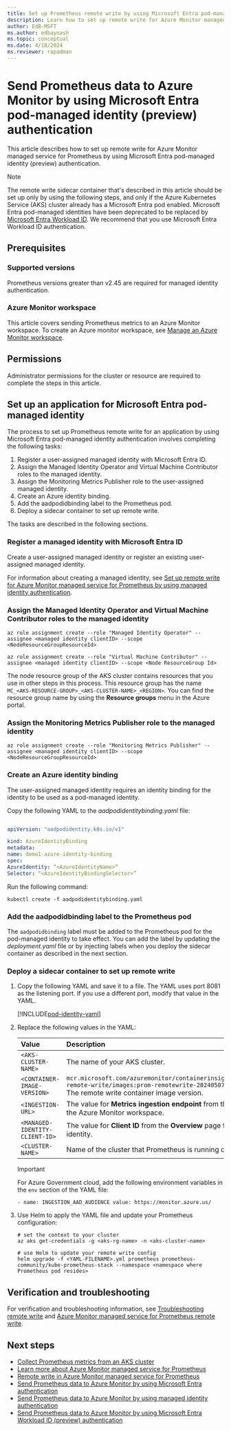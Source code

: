 ```yaml
---
title: Set up Prometheus remote write by using Microsoft Entra pod-managed identity authentication
description: Learn how to set up remote write for Azure Monitor managed service for Prometheus by using Microsoft Entra pod-managed identity (preview) authentication.
author: EdB-MSFT
ms.author: edbaynash
ms.topic: conceptual
ms.date: 4/18/2024
ms.reviewer: rapadman
---
```


# Send Prometheus data to Azure Monitor by using Microsoft Entra pod-managed identity (preview) authentication

This article describes how to set up remote write for Azure Monitor managed service for Prometheus by using Microsoft Entra pod-managed identity (preview) authentication.

> [!NOTE]
> The remote write sidecar container that's described in this article should be set up only by using the following steps, and only if the Azure Kubernetes Service (AKS) cluster already has a Microsoft Entra pod enabled. Microsoft Entra pod-managed identities have been deprecated to be replaced by [Microsoft Entra Workload ID](/azure/active-directory/workload-identities/workload-identities-overview). We recommend that you use Microsoft Entra Workload ID authentication.

## Prerequisites

### Supported versions

Prometheus versions greater than v2.45 are required for managed identity authentication.

### Azure Monitor workspace

This article covers sending Prometheus metrics to an Azure Monitor workspace. To create an Azure monitor workspace, see [Manage an Azure Monitor workspace](/azure/azure-monitor/essentials/azure-monitor-workspace-manage#create-an-azure-monitor-workspace).

## Permissions

Administrator permissions for the cluster or resource are required to complete the steps in this article.

## Set up an application for Microsoft Entra pod-managed identity

The process to set up Prometheus remote write for an application by using Microsoft Entra pod-managed identity authentication involves completing the following tasks:

1. Register a user-assigned managed identity with Microsoft Entra ID.
1. Assign the Managed Identity Operator and Virtual Machine Contributor roles to the managed identity.
1. Assign the Monitoring Metrics Publisher role to the user-assigned managed identity.
1. Create an Azure identity binding.
1. Add the aadpodidbinding label to the Prometheus pod.
1. Deploy a sidecar container to set up remote write.

The tasks are described in the following sections.

### Register a managed identity with Microsoft Entra ID

Create a user-assigned managed identity or register an existing user-assigned managed identity.

For information about creating a managed identity, see [Set up remote write for Azure Monitor managed service for Prometheus by using managed identity authentication](./prometheus-remote-write-managed-identity.md#get-the-client-id-of-the-user-assigned-managed-identity).

### Assign the Managed Identity Operator and Virtual Machine Contributor roles to the managed identity

```azurecli
az role assignment create --role "Managed Identity Operator" --assignee <managed identity clientID> --scope <NodeResourceGroupResourceId> 
          
az role assignment create --role "Virtual Machine Contributor" --assignee <managed identity clientID> --scope <Node ResourceGroup Id> 
```  

The node resource group of the AKS cluster contains resources that you use in other steps in this process. This resource group has the name `MC_<AKS-RESOURCE-GROUP>_<AKS-CLUSTER-NAME>_<REGION>`. You can find the resource group name by using the **Resource groups** menu in the Azure portal.

### Assign the Monitoring Metrics Publisher role to the managed identity

```azurecli
az role assignment create --role "Monitoring Metrics Publisher" --assignee <managed identity clientID> --scope <NodeResourceGroupResourceId> 
```

### Create an Azure identity binding

The user-assigned managed identity requires an identity binding for the identity to be used as a pod-managed identity.

Copy the following YAML to the *aadpodidentitybinding.yaml* file:

```yaml

apiVersion: "aadpodidentity.k8s.io/v1" 

kind: AzureIdentityBinding 
metadata: 
name: demo1-azure-identity-binding 
spec: 
AzureIdentity: “<AzureIdentityName>” 
Selector: “<AzureIdentityBindingSelector>” 
```

Run the following command:

```azurecli
kubectl create -f aadpodidentitybinding.yaml 
```

### Add the aadpodidbinding label to the Prometheus pod

The `aadpodidbinding` label must be added to the Prometheus pod for the pod-managed identity to take effect. You can add the label by updating the *deployment.yaml* file or by injecting labels when you deploy the sidecar container as described in the next section.

### Deploy a sidecar container to set up remote write

1. Copy the following YAML and save it to a file. The YAML uses port 8081 as the listening port. If you use a different port, modify that value in the YAML.

   [!INCLUDE[pod-identity-yaml](../includes/prometheus-sidecar-remote-write-pod-identity-yaml.md)]

1. Replace the following values in the YAML:

    | Value | Description |
    |:---|:---|
    | `<AKS-CLUSTER-NAME>` | The name of your AKS cluster. |
    | `<CONTAINER-IMAGE-VERSION>` | `mcr.microsoft.com/azuremonitor/containerinsights/ciprod/prometheus-remote-write/images:prom-remotewrite-20240507.1`<br> The remote write container image version.   |
    | `<INGESTION-URL>` | The value for **Metrics ingestion endpoint** from the **Overview** page for the Azure Monitor workspace. |
    | `<MANAGED-IDENTITY-CLIENT-ID>` | The value for **Client ID** from the **Overview** page for the managed identity. |
    | `<CLUSTER-NAME>` | Name of the cluster that Prometheus is running on. |

   > [!IMPORTANT]
   > For Azure Government cloud, add the following environment variables in the `env` section of the YAML file:
   >
   > `- name: INGESTION_AAD_AUDIENCE value: https://monitor.azure.us/`

1. Use Helm to apply the YAML file and update your Prometheus configuration:  

   ```azurecli
   # set the context to your cluster 
   az aks get-credentials -g <aks-rg-name> -n <aks-cluster-name>

   # use Helm to update your remote write config 
   helm upgrade -f <YAML-FILENAME>.yml prometheus prometheus-community/kube-prometheus-stack --namespace <namespace where Prometheus pod resides>
   ```

## Verification and troubleshooting

For verification and troubleshooting information, see [Troubleshooting remote write](/azure/azure-monitor/containers/prometheus-remote-write-troubleshooting)  and [Azure Monitor managed service for Prometheus remote write](prometheus-remote-write.md#verify-remote-write-is-working-correctly).

## Next steps

- [Collect Prometheus metrics from an AKS cluster](../containers/kubernetes-monitoring-enable.md#enable-prometheus-and-grafana)
- [Learn more about Azure Monitor managed service for Prometheus](../essentials/prometheus-metrics-overview.md)
- [Remote write in Azure Monitor managed service for Prometheus](prometheus-remote-write.md)
- [Send Prometheus data to Azure Monitor by using Microsoft Entra authentication](./prometheus-remote-write-active-directory.md)
- [Send Prometheus data to Azure Monitor by using managed identity authentication](./prometheus-remote-write-managed-identity.md)
- [Send Prometheus data to Azure Monitor by using Microsoft Entra Workload ID (preview) authentication](./prometheus-remote-write-azure-workload-identity.md)
